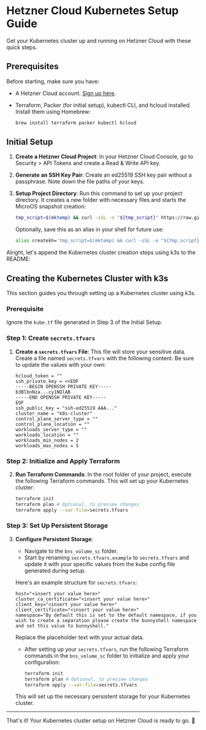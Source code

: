 # Hetzner Cloud Kubernetes Setup Guide

Get your Kubernetes cluster up and running on Hetzner Cloud with these quick steps.

## Prerequisites

Before starting, make sure you have:

- A Hetzner Cloud account. [Sign up here](https://www.hetzner.com/).
- Terraform, Packer (for initial setup), kubectl CLI, and hcloud installed. Install them using Homebrew:

  ```bash
  brew install terraform packer kubectl hcloud
  ```

## Initial Setup

1. **Create a Hetzner Cloud Project**: In your Hetzner Cloud Console, go to Security > API Tokens and create a Read &
   Write API key.

2. **Generate an SSH Key Pair**: Create an ed25519 SSH key pair without a passphrase. Note down the file paths of your
   keys.

3. **Setup Project Directory**: Run this command to set up your project directory. It creates a new folder with
   necessary files and starts the MicroOS snapshot creation:

   ```bash
   tmp_script=$(mktemp) && curl -sSL -o "${tmp_script}" https://raw.githubusercontent.com/kube-hetzner/terraform-hcloud-kube-hetzner/master/scripts/create.sh && chmod +x "${tmp_script}" && "${tmp_script}" && rm "${tmp_script}"
   ```

   Optionally, save this as an alias in your shell for future use:

   ```bash
   alias createkh='tmp_script=$(mktemp) && curl -sSL -o "${tmp_script}" https://raw.githubusercontent.com/kube-hetzner/terraform-hcloud-kube-hetzner/master/scripts/create.sh && chmod +x "${tmp_script}" && "${tmp_script}" && rm "${tmp_script}"'
   ```

Alright, let's append the Kubernetes cluster creation steps using k3s to the README:

## Creating the Kubernetes Cluster with k3s

This section guides you through setting up a Kubernetes cluster using k3s.

### Prerequisite

Ignore the `kube.tf` file generated in Step 3 of the Initial Setup.

### Step 1: Create `secrets.tfvars`

1. **Create a `secrets.tfvars` File**: This file will store your sensitive data. Create a file named `secrets.tfvars`
   with the following content. Be sure to update the values with your own:

   ```hcl
   hcloud_token = ""
   ssh_private_key = <<EOF
   -----BEGIN OPENSSH PRIVATE KEY-----
   b3BlbnNza...cy1NQlAB
   -----END OPENSSH PRIVATE KEY-----
   EOF
   ssh_public_key = "ssh-ed25519 AAA..."
   cluster_name = "k8s-cluster"
   control_plane_server_type = ""
   control_plane_location = ""
   workloads_server_type = ""
   workloads_location = ""
   workloads_min_nodes = 2
   workloads_max_nodes = 5
   ```

### Step 2: Initialize and Apply Terraform

2. **Run Terraform Commands**: In the root folder of your project, execute the following Terraform commands. This will
   set up your Kubernetes cluster:

   ```bash
   terraform init
   terraform plan # Optional, to preview changes
   terraform apply --var-file=secrets.tfvars
   ```

### Step 3: Set Up Persistent Storage

3. **Configure Persistent Storage**:
   - Navigate to the `bns_volume_sc` folder.
   - Start by renaming `secrets.tfvars.example` to `secrets.tfvars` and update it with your specific values from the
     kube config file generated during setup.

   Here's an example structure for `secrets.tfvars`:

   ```hcl
   host="<insert your value here>"
   cluster_ca_certificate="<insert your value here>"
   client_key="<insert your value here>"
   client_certificate="<insert your value here>"
   namespace="By default this is set to the default namespace, if you wish to create a separation please create the bunnyshell namespace and set this value to bunnyshell."
   ```

   Replace the placeholder text with your actual data.

   - After setting up your `secrets.tfvars`, run the following Terraform commands in the `bns_volume_sc` folder to
     initialize and apply your configuration:

     ```bash
     terraform init
     terraform plan # Optional, to preview changes
     terraform apply --var-file=secrets.tfvars
     ```

   This will set up the necessary persistent storage for your Kubernetes cluster.

---

That's it! Your Kubernetes cluster setup on Hetzner Cloud is ready to go. 🚀

